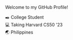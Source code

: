 Welcome to my GitHub Profile!

:black_nib: College Student\
💻 Taking Harvard CS50 '23\
:earth_asia: Philippines

